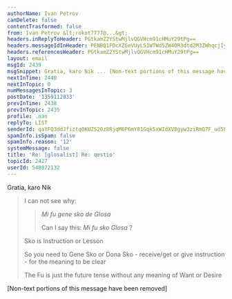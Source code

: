 ```yaml
---
authorName: Ivan Petrov
canDelete: false
contentTrasformed: false
from: Ivan Petrov &lt;rokot7777@...&gt;
headers.inReplyToHeader: PGtkamZ2YStwMjlvQGVHcm91cHMuY29tPg==
headers.messageIdInHeader: PENBQ1FDcXZGeVUyLS1WTWd5ZW40R3dtd2M3ZWhqcjIyb3Z3VStBS1hUUEdkVjNrUnhTd0BtYWlsLmdtYWlsLmNvbT4=
headers.referencesHeader: PGtkamZ2YStwMjlvQGVHcm91cHMuY29tPg==
layout: email
msgId: 2439
msgSnippet: Gratia, karo Nik ... [Non-text portions of this message have been removed]
nextInTime: 2440
nextInTopic: 0
numMessagesInTopic: 3
postDate: '1359112833'
prevInTime: 2438
prevInTopic: 2435
profile: .nan
replyTo: LIST
senderId: qaYFQ3ddJfiztq0KUZS20z8RjqM6P6mY81Gqk5xWIdXV8gyw3ziRmQ7F_ud5Lui4n5kiIetaBLRi4HDCeOswKiqp4_VMZ5Tl
spamInfo.isSpam: false
spamInfo.reason: '12'
systemMessage: false
title: 'Re: [glosalist] Re: qestio'
topicId: 2427
userId: 548072132
---
```


Gratia, karo Nik

> I can not see why:
> > *Mi fu gene sko de Glosa*
> >
> > Can I say this:
> > *Mi fu sko Glosa* ?
> >
>
> Sko is Instruction or Lesson
>
> So you need to Gene Sko or Dona Sko - receive/get or give instruction -
> for the meaning to be clear
>
> The Fu is just the future tense without any meaning of Want or Desire
>
>


[Non-text portions of this message have been removed]



